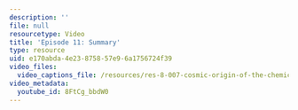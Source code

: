 ```yaml
---
description: ''
file: null
resourcetype: Video
title: 'Episode 11: Summary'
type: resource
uid: e170abda-4e23-8758-57e9-6a1756724f39
video_files:
  video_captions_file: /resources/res-8-007-cosmic-origin-of-the-chemical-elements-fall-2019/Videos/episode11/episode-11-summary/8FtCg_bbdW0.vtt
video_metadata:
  youtube_id: 8FtCg_bbdW0
---
```

